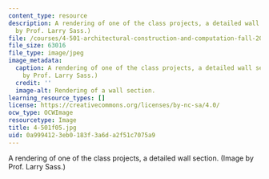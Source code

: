 ```yaml
---
content_type: resource
description: A rendering of one of the class projects, a detailed wall section. (Image
  by Prof. Larry Sass.)
file: /courses/4-501-architectural-construction-and-computation-fall-2005/0a9994123eb0183f3a6da2f51c7075a9_4-501f05.jpg
file_size: 63016
file_type: image/jpeg
image_metadata:
  caption: A rendering of one of the class projects, a detailed wall section. (Image
    by Prof. Larry Sass.)
  credit: ''
  image-alt: Rendering of a wall section.
learning_resource_types: []
license: https://creativecommons.org/licenses/by-nc-sa/4.0/
ocw_type: OCWImage
resourcetype: Image
title: 4-501f05.jpg
uid: 0a999412-3eb0-183f-3a6d-a2f51c7075a9
---
```

A rendering of one of the class projects, a detailed wall section. (Image by Prof. Larry Sass.)